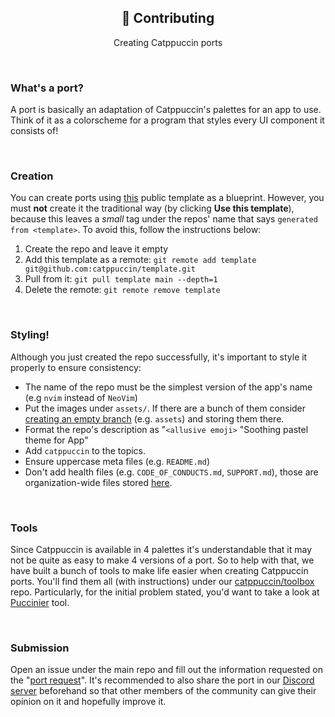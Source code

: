 <p align="center">
  <h2 align="center">🤝 Contributing</h2>
</p>

<p align="center">
	Creating Catppuccin ports
</p>

&nbsp;

### What's a port?

A port is basically an adaptation of Catppuccin's palettes for an app to use. Think of it as a colorscheme for a program that styles every UI component it consists of!

&nbsp;

### Creation

You can create ports using [this](https://github.com/catppuccin/template) public template as a blueprint. However, you must **not** create it the traditional way (by clicking **Use this template**), because this leaves a _small_ tag under the repos' name that says `generated from <template>`. To avoid this, follow the instructions below:

1. Create the repo and leave it empty
2. Add this template as a remote: `git remote add template git@github.com:catppuccin/template.git`
3. Pull from it: `git pull template main --depth=1`
4. Delete the remote: `git remote remove template`

&nbsp;

### Styling!

Although you just created the repo successfully, it's important to style it properly to ensure consistency:

-   The name of the repo must be the simplest version of the app's name (e.g `nvim` instead of `NeoVim`)
-   Put the images under `assets/`. If there are a bunch of them consider [creating an empty branch](https://gist.github.com/joncardasis/e6494afd538a400722545163eb2e1fa5) (e.g. `assets`) and storing them there.
-   Format the repo's description as "`<allusive emoji>` "Soothing pastel theme for App"
-   Add `catppuccin` to the topics.
-   Ensure uppercase meta files (e.g. `README.md`)
-   Don't add health files (e.g. `CODE_OF_CONDUCTS.md`, `SUPPORT.md`), those are organization-wide files stored [here](https://github.com/catppuccin/.github).

&nbsp;

### Tools

Since Catppuccin is available in 4 palettes it's understandable that it may not be quite as easy to make 4 versions of a port. So to help with that, we have built a bunch of tools to make life easier when creating Catppuccin ports. You'll find them all (with instructions) under our [catppuccin/toolbox](https://github.com/catppuccin/toolbox) repo. Particularly, for the initial problem stated, you'd want to take a look at [Puccinier](https://github.com/catppuccin/toolbox#%EF%B8%8F-puccinier) tool.

&nbsp;

### Submission

Open an issue under the main repo and fill out the information requested on the "[port request](https://github.com/catppuccin/catppuccin/issues/new?assignees=&labels=port+request&template=port-request.md&title=App)". It's recommended to also share the port in our [Discord server](https://discord.gg/r6Mdz5dpFc) beforehand so that other members of the community can give their opinion on it and hopefully improve it.
